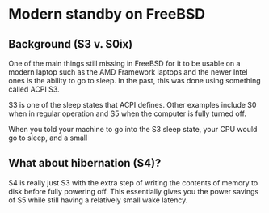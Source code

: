 # Modern standby on FreeBSD

## Background (S3 v. S0ix)

One of the main things still missing in FreeBSD for it to be usable on a modern laptop such as the AMD Framework laptops and the newer Intel ones is the ability to go to sleep.
In the past, this was done using something called ACPI S3.

S3 is one of the sleep states that ACPI defines.
Other examples include S0 when in regular operation and S5 when the computer is fully turned off.

When you told your machine to go into the S3 sleep state, your CPU would go to sleep, and a small

## What about hibernation (S4)?

S4 is really just S3 with the extra step of writing the contents of memory to disk before fully powering off.
This essentially gives you the power savings of S5 while still having a relatively small wake latency.
